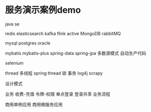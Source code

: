 # 服务演示案例demo
java se

redis
elasticsearch
kafka
flink
active
MongoDB
rabbitMQ

mysql
postgres
oracle

mybatis
mybatis-plus
spring-data
spring-jpa
多数源模式
自动生产代码

selenium

thread 多线程
spring thread
锁
事务
log4j
scrapy

设计模式

业务
收费-充值
令牌-权限
单点登录
登录共享
业务流程


商用单例应用
商用微服务应用